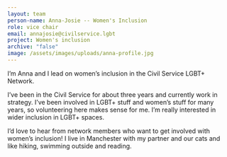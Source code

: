 ```yaml
---
layout: team
person-name: Anna-Josie -- Women's Inclusion
role: vice chair
email: annajosie@civilservice.lgbt
project: Women's inclusion
archive: "false"
image: /assets/images/uploads/anna-profile.jpg
---
```

I’m Anna and I lead on women’s inclusion in the Civil Service LGBT+ Network.

I’ve been in the Civil Service for about three years and currently work in strategy. I’ve been involved in LGBT+ stuff and women’s stuff for many years, so volunteering here makes sense for me. I’m really interested in wider inclusion in LGBT+ spaces.

I’d love to hear from network members who want to get involved with women’s inclusion! I live in Manchester with my partner and our cats and like hiking, swimming outside and reading.
